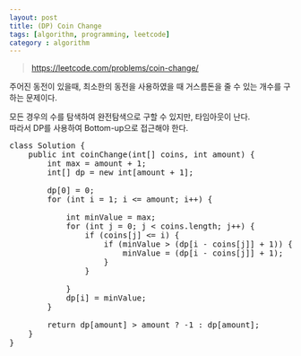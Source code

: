 ```yaml
---
layout: post
title: (DP) Coin Change
tags: [algorithm, programming, leetcode]
category : algorithm
---
```


> <https://leetcode.com/problems/coin-change/>

주어진 동전이 있을때, 최소한의 동전을 사용하였을 때 거스름돈을 줄 수 있는 개수를 구하는 문제이다.  

모든 경우의 수를 탐색하여 완전탐색으로 구할 수 있지만, 타임아웃이 난다.  
따라서 DP를 사용하여 Bottom-up으로 접근해야 한다.  

<pre class="prettyprint">
class Solution {
    public int coinChange(int[] coins, int amount) {
        int max = amount + 1;
        int[] dp = new int[amount + 1];

        dp[0] = 0;
        for (int i = 1; i &lt;= amount; i++) {

            int minValue = max;
            for (int j = 0; j &lt; coins.length; j++) {
                if (coins[j] &lt;= i) {
                    if (minValue &gt; (dp[i - coins[j]] + 1)) {
                        minValue = (dp[i - coins[j]] + 1);
                    }
                }

            }
            dp[i] = minValue;
        }

        return dp[amount] &gt; amount ? -1 : dp[amount];
    }
}
</pre>

